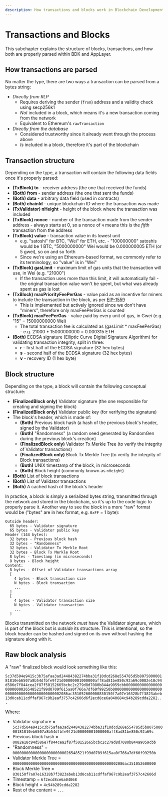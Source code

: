 ```yaml
---
description: How transactions and blocks work in Blockchain Development Kit (BDK).
---
```


# Transactions and Blocks

This subchapter explains the structure of blocks, transactions, and how both are properly parsed within BDK and AppLayer.

## How transactions are parsed

No matter the type, there are two ways a transaction can be parsed from a bytes string:

* *Directly from RLP*
  * Requires deriving the sender (`from`) address and a validity check using secp256k1
  * *Not* included in a block, which means it's a new transaction coming from the network
  * Equivalent to Ethereum's `rawTransaction`
* *Directly from the database*
  * Considered trustworthy since it already went through the process above
  * *Is* included in a block, therefore it's part of the blockchain

## Transaction structure

Depending on the type, a transaction will contain the following data fields once it's properly parsed:

* **(TxBlock) to** - receiver address (the one that received the funds)
* **(Both) from** - sender address (the one that sent the funds)
* **(Both) data** - arbitrary data field (used in contracts)
* **(Both) chainId** - unique blockchain ID where the transaction was made
* **(TxValidator) nHeight** - height of the block where the transaction was included
* **(TxBlock) nonce** - number of the transaction made from the sender address - always starts at 0, so a nonce of `4` means this is the _fifth_ transaction from the address
* **(TxBlock) value** - transaction value in its lowest unit
  * e.g. "satoshi" for BTC, "Wei" for ETH, etc. - "100000000" satoshis would be 1 BTC, "5000000000" Wei would be 0.000000005 ETH (or 5 gwei), so on and so forth
  * Since we're using an Ethereum-based format, we commonly refer to its terminology, so "value" is in "Wei"
* **(TxBlock) gasLimit** - maximum limit of gas units that the transaction will use, in Wei (e.g. "21000")
  * If the transaction uses more than this limit, it will automatically fail - the original transaction value won't be spent, but what was already spent as gas is lost
* **(TxBlock) maxPriorityFeePerGas** - value paid as an incentive for miners to include the transaction in the block, as per [EIP-1559](https://eips.ethereum.org/EIPS/eip-1559)
  * This is implemented but actively ignored since we don't have "miners", therefore only maxFeePerGas is counted
* **(TxBlock) maxFeePerGas** - value paid by every unit of gas, in Gwei (e.g. "15" = 15000000000 Wei)
  * The total transaction fee is calculated as (gasLimit \* maxFeePerGas) - e.g. 21000 \* 15000000000 = 0.000315 ETH
* **(Both)** ECDSA signature (Elliptic Curve Digital Signature Algorithm) for validating transaction integrity, split in three:
  * **r** - first half of the ECDSA signature (32 hex bytes)
  * **s** - second half of the ECDSA signature (32 hex bytes)
  * **v** - recovery ID (1 hex byte)

## Block structure

Depending on the type, a block will contain the following conceptual structure:

* **(FinalizedBlock only)** Validator signature (the one responsible for creating and signing the block)
* **(FinalizedBlock only)** Validator public key (for verifying the signature)
* The block's header, which is made of:
  * **(Both)** Previous block hash (a hash of the previous block's header, signed by the Validator)
  * **(Both)** "Randomness" (a random seed generated by RandomGen during the previous block's creation)
  * **(FinalizedBlock only)** Validator Tx Merkle Tree (to verify the integrity of Validator transactions)
  * **(FinalizedBlock only)** Block Tx Merkle Tree (to verify the integrity of Block transactions)
  * **(Both)** UNIX timestamp of the block, in microseconds
  * **(Both)** Block height (commonly known as `nHeight`)
* **(Both)** List of block transactions
* **(Both)** List of Validator transactions
* **(Both)** A cached hash of the block's header

In practice, a block is simply a serialized bytes string, transmitted through the network and stored in the blockchain, so it's up to the code logic to properly parse it. Another way to see the block in a more "raw" format would be ("bytes" are in hex format, e.g. `0xFF` = 1 byte):

```
Outside header:
  65 bytes - Validator signature
  65 bytes - Validator public key
Header (144 bytes):
  32 bytes - Previous block hash
  32 bytes - "Randomness"
  32 bytes - Validator Tx Merkle Root
  32 bytes - Block Tx Merkle Root
  8 bytes - Timestamp (in microseconds)
  8 bytes - Block height
Content:
  8 bytes - Offset of Validator transactions array
  [
    4 bytes - Block transaction size
    N bytes - Block transaction
    ...
  ]
  [
    4 bytes - Validator transaction size
    N bytes - Validator transaction
    ...
  ]
```

Blocks transmitted on the network *must* have the Validator signature, which is part of the block but is *outside* its structure. This is intentional, so the block header can be hashed and signed on its own without hashing the signature along with it.

## Raw block analysis

A "raw" finalized block would look something like this:

`5c37d504e9415c3b75afaa3ad24484382274bba31f10dcd268e554785d5b807500000181810eb6507a8b54dfbfe9f21d00000001000000aff8ad81be850c92a69c0082e18c94d586e7f844cea2f87f50152665bcbc2c279d8d7080b844a9059cbb00000000000000000000000026548521f99d0709f615aa0f766a7df60f99250b00000000000000000000000000000000000000000000002086ac351052600000830150f7a07e16328b7f3823abeb13d0cab11cdffaf967c9b2eaf3757c42606d6f2ecd8ce6a040684c94b289cdda2282...`

Where:

* Validator signature = `5c37d504e9415c3b75afaa3ad24484382274bba31f10dcd268e554785d5b807500000181810eb6507a8b54dfbfe9f21d00000001000000aff8ad81be850c92a69c`
* Previous block hash = `0082e18c94d586e7f844cea2f87f50152665bcbc2c279d8d7080b844a9059cbb`
* "Randomness" = `00000000000000000000000026548521f99d0709f615aa0f766a7df60f99250b`
* Validator Merkle Tree = `00000000000000000000000000000000000000000000002086ac351052600000`
* Block Merkle Tree = `830150f7a07e16328b7f3823abeb13d0cab11cdffaf967c9b2eaf3757c42606d`
* Timestamp = `6f2ecd8ce6a04068`
* Block height = `4c94b289cdda2282`
* Rest of the content = `...`
